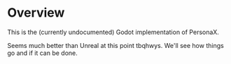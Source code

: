 # Overview
This is the (currently undocumented) Godot implementation of PersonaX.

Seems much better than Unreal at this point tbqhwys. We'll see how things go and if it can be done.
